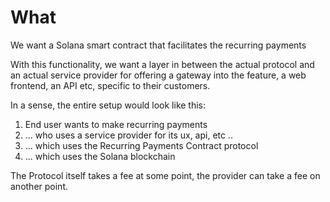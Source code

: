 # What

We want a Solana smart contract that facilitates the recurring payments

With this functionality, we want a layer in between the actual protocol and an
actual service provider for offering a gateway into the feature, a web frontend,
an API etc, specific to their customers.

In a sense, the entire setup would look like this:

1. End user wants to make recurring payments
2. ... who uses a service provider for its ux, api, etc ..
3. ... which uses the Recurring Payments Contract protocol
4. ... which uses the Solana blockchain

The Protocol itself takes a fee at some point, the provider can take a fee on
another point.
